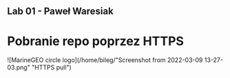 ## Lab 01 - Paweł Waresiak

# Pobranie repo poprzez HTTPS
![MarineGEO circle logo](/home/bileg/"Screenshot from 2022-03-09 13-27-03.png" "HTTPS pull")
